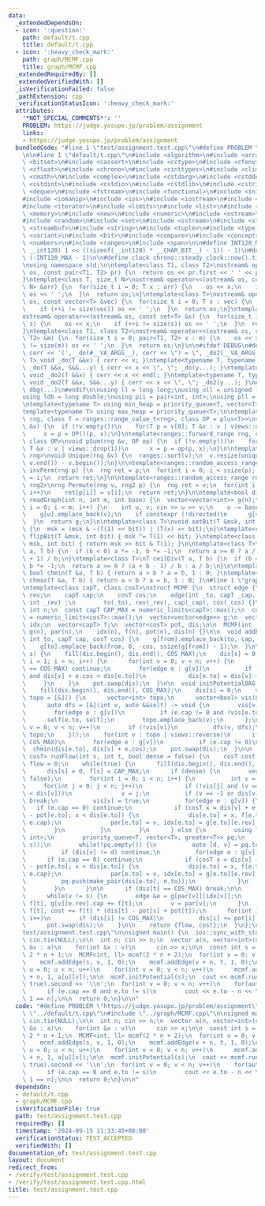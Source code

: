 ```yaml
---
data:
  _extendedDependsOn:
  - icon: ':question:'
    path: default/t.cpp
    title: default/t.cpp
  - icon: ':heavy_check_mark:'
    path: graph/MCMF.cpp
    title: graph/MCMF.cpp
  _extendedRequiredBy: []
  _extendedVerifiedWith: []
  _isVerificationFailed: false
  _pathExtension: cpp
  _verificationStatusIcon: ':heavy_check_mark:'
  attributes:
    '*NOT_SPECIAL_COMMENTS*': ''
    PROBLEM: https://judge.yosupo.jp/problem/assignment
    links:
    - https://judge.yosupo.jp/problem/assignment
  bundledCode: "#line 1 \"test/assignment.test.cpp\"\n#define PROBLEM \"https://judge.yosupo.jp/problem/assignment\"\
    \n\n#line 1 \"default/t.cpp\"\n#include <algorithm>\n#include <array>\n#include\
    \ <bitset>\n#include <cassert>\n#include <cctype>\n#include <cfenv>\n#include\
    \ <cfloat>\n#include <chrono>\n#include <cinttypes>\n#include <climits>\n#include\
    \ <cmath>\n#include <complex>\n#include <cstdarg>\n#include <cstddef>\n#include\
    \ <cstdint>\n#include <cstdio>\n#include <cstdlib>\n#include <cstring>\n#include\
    \ <deque>\n#include <fstream>\n#include <functional>\n#include <initializer_list>\n\
    #include <iomanip>\n#include <ios>\n#include <iostream>\n#include <istream>\n\
    #include <iterator>\n#include <limits>\n#include <list>\n#include <map>\n#include\
    \ <memory>\n#include <new>\n#include <numeric>\n#include <ostream>\n#include <queue>\n\
    #include <random>\n#include <set>\n#include <sstream>\n#include <stack>\n#include\
    \ <streambuf>\n#include <string>\n#include <tuple>\n#include <type_traits>\n#include\
    \ <variant>\n#include <bit>\n#include <compare>\n#include <concepts>\n#include\
    \ <numbers>\n#include <ranges>\n#include <span>\n\n#define INT128_MAX (__int128)(((unsigned\
    \ __int128) 1 << ((sizeof(__int128) * __CHAR_BIT__) - 1)) - 1)\n#define INT128_MIN\
    \ (-INT128_MAX - 1)\n\n#define clock chrono::steady_clock::now().time_since_epoch().count()\n\
    \nusing namespace std;\n\ntemplate<class T1, class T2>\nostream& operator<<(ostream&\
    \ os, const pair<T1, T2> pr) {\n  return os << pr.first << ' ' << pr.second;\n\
    }\ntemplate<class T, size_t N>\nostream& operator<<(ostream& os, const array<T,\
    \ N> &arr) {\n  for(size_t i = 0; T x : arr) {\n    os << x;\n    if (++i != N)\
    \ os << ' ';\n  }\n  return os;\n}\ntemplate<class T>\nostream& operator<<(ostream&\
    \ os, const vector<T> &vec) {\n  for(size_t i = 0; T x : vec) {\n    os << x;\n\
    \    if (++i != size(vec)) os << ' ';\n  }\n  return os;\n}\ntemplate<class T>\n\
    ostream& operator<<(ostream& os, const set<T> &s) {\n  for(size_t i = 0; T x :\
    \ s) {\n    os << x;\n    if (++i != size(s)) os << ' ';\n  }\n  return os;\n\
    }\ntemplate<class T1, class T2>\nostream& operator<<(ostream& os, const map<T1,\
    \ T2> &m) {\n  for(size_t i = 0; pair<T1, T2> x : m) {\n    os << x;\n    if (++i\
    \ != size(m)) os << ' ';\n  }\n  return os;\n}\n\n#ifdef DEBUG\n#define dbg(...)\
    \ cerr << '(', _do(#__VA_ARGS__), cerr << \") = \", _do2(__VA_ARGS__)\ntemplate<typename\
    \ T> void _do(T &&x) { cerr << x; }\ntemplate<typename T, typename ...S> void\
    \ _do(T &&x, S&&...y) { cerr << x << \", \"; _do(y...); }\ntemplate<typename T>\
    \ void _do2(T &&x) { cerr << x << endl; }\ntemplate<typename T, typename ...S>\
    \ void _do2(T &&x, S&&...y) { cerr << x << \", \"; _do2(y...); }\n#else\n#define\
    \ dbg(...)\n#endif\n\nusing ll = long long;\nusing ull = unsigned long long;\n\
    using ldb = long double;\nusing pii = pair<int, int>;\nusing pll = pair<ll, ll>;\n\
    \ntemplate<typename T> using min_heap = priority_queue<T, vector<T>, greater<T>>;\n\
    template<typename T> using max_heap = priority_queue<T>;\n\ntemplate<ranges::forward_range\
    \ rng, class T = ranges::range_value_t<rng>, class OP = plus<T>>\nvoid pSum(rng\
    \ &v) {\n  if (!v.empty())\n    for(T p = v[0]; T &x : v | views::drop(1))\n \
    \     x = p = OP()(p, x);\n}\ntemplate<ranges::forward_range rng, class T = ranges::range_value_t<rng>,\
    \ class OP>\nvoid pSum(rng &v, OP op) {\n  if (!v.empty())\n    for(T p = v[0];\
    \ T &x : v | views::drop(1))\n      x = p = op(p, x);\n}\n\ntemplate<ranges::forward_range\
    \ rng>\nvoid Unique(rng &v) {\n  ranges::sort(v);\n  v.resize(unique(v.begin(),\
    \ v.end()) - v.begin());\n}\n\ntemplate<ranges::random_access_range rng>\nrng\
    \ invPerm(rng p) {\n  rng ret = p;\n  for(int i = 0; i < ssize(p); i++)\n    ret[p[i]]\
    \ = i;\n  return ret;\n}\n\ntemplate<ranges::random_access_range rng, ranges::random_access_range\
    \ rng2>\nrng Permute(rng v, rng2 p) {\n  rng ret = v;\n  for(int i = 0; i < ssize(p);\
    \ i++)\n    ret[p[i]] = v[i];\n  return ret;\n}\n\ntemplate<bool directed>\nvector<vector<int>>\
    \ readGraph(int n, int m, int base) {\n  vector<vector<int>> g(n);\n  for(int\
    \ i = 0; i < m; i++) {\n    int u, v; cin >> u >> v;\n    u -= base, v -= base;\n\
    \    g[u].emplace_back(v);\n    if constexpr (!directed)\n      g[v].emplace_back(u);\n\
    \  }\n  return g;\n}\n\ntemplate<class T>\nvoid setBit(T &msk, int bit, bool x)\
    \ {\n  msk = (msk & ~(T(1) << bit)) | (T(x) << bit);\n}\ntemplate<class T> void\
    \ flipBit(T &msk, int bit) { msk ^= T(1) << bit; }\ntemplate<class T> bool getBit(T\
    \ msk, int bit) { return msk >> bit & T(1); }\n\ntemplate<class T>\nT floorDiv(T\
    \ a, T b) {\n  if (b < 0) a *= -1, b *= -1;\n  return a >= 0 ? a / b : (a - b\
    \ + 1) / b;\n}\ntemplate<class T>\nT ceilDiv(T a, T b) {\n  if (b < 0) a *= -1,\
    \ b *= -1;\n  return a >= 0 ? (a + b - 1) / b : a / b;\n}\n\ntemplate<class T>\
    \ bool chmin(T &a, T b) { return a > b ? a = b, 1 : 0; }\ntemplate<class T> bool\
    \ chmax(T &a, T b) { return a < b ? a = b, 1 : 0; }\n#line 1 \"graph/MCMF.cpp\"\
    \ntemplate<class capT, class cosT>\nstruct MCMF {\n  struct edge {\n    int to,\
    \ rev;\n    capT cap;\n    cosT cos;\n    edge(int _to, capT _cap, cosT _cos,\
    \ int _rev) :\n        to(_to), rev(_rev), cap(_cap), cos(_cos) {}\n  };\n\n \
    \ int n;\n  const capT CAP_MAX = numeric_limits<capT>::max();\n  const cosT COS_MAX\
    \ = numeric_limits<cosT>::max();\n  vector<vector<edge>> g;\n  vector<int> par,\
    \ idx;\n  vector<capT> f;\n  vector<cosT> pot, dis;\n\n  MCMF(int _n) : n(_n),\
    \ g(n), par(n),\n    idx(n), f(n), pot(n), dis(n) {}\n\n  void addEdge(int from,\
    \ int to, capT cap, cosT cos) {\n    g[from].emplace_back(to, cap, cos, ssize(g[to]));\n\
    \    g[to].emplace_back(from, 0, -cos, ssize(g[from]) - 1);\n  }\n\n  void initPotential(int\
    \ s) {\n    fill(dis.begin(), dis.end(), COS_MAX);\n    dis[s] = 0;\n    for(int\
    \ i = 1; i < n; i++) {\n      for(int v = 0; v < n; v++) {\n        if (dis[v]\
    \ == COS_MAX) continue;\n        for(edge e : g[v])\n          if (e.cap != 0\
    \ and dis[v] + e.cos < dis[e.to])\n            dis[e.to] = dis[v] + e.cos;\n \
    \     }\n    }\n    pot.swap(dis);\n  }\n\n  void initPotentialDAG(int s) {\n\
    \    fill(dis.begin(), dis.end(), COS_MAX);\n    dis[s] = 0;\n    vector<int>\
    \ topo = [&]() {\n      vector<int> topo;\n      vector<bool> vis(n, false);\n\
    \      auto dfs = [&](int v, auto &&self) -> void {\n        vis[v] = true;\n\
    \        for(edge e : g[v])\n          if (e.cap != 0 and !vis[e.to])\n      \
    \      self(e.to, self);\n        topo.emplace_back(v);\n      };\n      for(int\
    \ v = 0; v < n; v++)\n        if (!vis[v])\n          dfs(v, dfs);\n      return\
    \ topo;\n    }();\n    for(int v : topo | views::reverse)\n      if (dis[v] !=\
    \ COS_MAX)\n        for(edge e : g[v])\n          if (e.cap != 0)\n          \
    \  chmin(dis[e.to], dis[v] + e.cos);\n    pot.swap(dis);\n  }\n\n  pair<capT,\
    \ cosT> runFlow(int s, int t, bool dense = false) {\n    cosT cost = 0;\n    capT\
    \ flow = 0;\n    while(true) {\n      fill(dis.begin(), dis.end(), COS_MAX);\n\
    \      dis[s] = 0, f[s] = CAP_MAX;\n      if (dense) {\n        vector<bool> vis(n,\
    \ false);\n        for(int i = 0; i < n; i++) {\n          int v = -1;\n     \
    \     for(int j = 0; j < n; j++)\n            if (!vis[j] and (v == -1 or dis[j]\
    \ < dis[v]))\n              v = j;\n          if (v == -1 or dis[v] == COS_MAX)\
    \ break;\n          vis[v] = true;\n          for(edge e : g[v]) {\n         \
    \   if (e.cap == 0) continue;\n            if (cosT x = dis[v] + e.cos + pot[v]\
    \ - pot[e.to]; x < dis[e.to]) {\n              dis[e.to] = x, f[e.to] = min(f[v],\
    \ e.cap);\n              par[e.to] = v, idx[e.to] = g[e.to][e.rev].rev;\n    \
    \        }\n          }\n        }\n      } else {\n        using T = pair<cosT,\
    \ int>;\n        priority_queue<T, vector<T>, greater<T>> pq;\n        pq.push(make_pair(dis[s],\
    \ s));\n        while(!pq.empty()) {\n          auto [d, v] = pq.top(); pq.pop();\n\
    \          if (dis[v] != d) continue;\n          for(edge e : g[v]) {\n      \
    \      if (e.cap == 0) continue;\n            if (cosT x = dis[v] + e.cos + pot[v]\
    \ - pot[e.to]; x < dis[e.to]) {\n              dis[e.to] = x, f[e.to] = min(f[v],\
    \ e.cap);\n              par[e.to] = v, idx[e.to] = g[e.to][e.rev].rev;\n    \
    \          pq.push(make_pair(dis[e.to], e.to));\n            }\n          }\n\
    \        }\n      }\n\n      if (dis[t] == COS_MAX) break;\n\n      int v = t;\n\
    \      while(v != s) {\n        edge &e = g[par[v]][idx[v]];\n        e.cap -=\
    \ f[t], g[v][e.rev].cap += f[t];\n        v = par[v];\n      }\n      flow +=\
    \ f[t], cost += f[t] * (dis[t] - pot[s] + pot[t]);\n      for(int i = 0; i < n;\
    \ i++)\n        if (dis[i] != COS_MAX)\n          dis[i] += pot[i] - pot[s];\n\
    \      pot.swap(dis);\n    }\n\n    return {flow, cost};\n  }\n};\n#line 5 \"\
    test/assignment.test.cpp\"\n\nsigned main() {\n  ios::sync_with_stdio(false),\
    \ cin.tie(NULL);\n\n  int n; cin >> n;\n  vector a(n, vector<int>(n));\n  for(auto\
    \ &v : a)\n    for(int &x : v)\n      cin >> x;\n\n  const int s = 2 * n, t =\
    \ 2 * n + 1;\n  MCMF<int, ll> mcmf(2 * n + 2);\n  for(int v = 0; v < n; v++) {\n\
    \    mcmf.addEdge(s, v, 1, 0);\n    mcmf.addEdge(v + n, t, 1, 0);\n  }\n  for(int\
    \ u = 0; u < n; u++)\n    for(int v = 0; v < n; v++)\n      mcmf.addEdge(u, v\
    \ + n, 1, a[u][v]);\n\n  mcmf.initPotential(s);\n  cout << mcmf.runFlow(s, t,\
    \ true).second << '\\n';\n  for(int v = 0; v < n; v++)\n    for(auto e : mcmf.g[v])\n\
    \      if (e.cap == 0 and e.to != s)\n        cout << e.to - n << \" \\n\"[v +\
    \ 1 == n];\n\n  return 0;\n}\n\n"
  code: "#define PROBLEM \"https://judge.yosupo.jp/problem/assignment\"\n\n#include\
    \ \"../default/t.cpp\"\n#include \"../graph/MCMF.cpp\"\n\nsigned main() {\n  ios::sync_with_stdio(false),\
    \ cin.tie(NULL);\n\n  int n; cin >> n;\n  vector a(n, vector<int>(n));\n  for(auto\
    \ &v : a)\n    for(int &x : v)\n      cin >> x;\n\n  const int s = 2 * n, t =\
    \ 2 * n + 1;\n  MCMF<int, ll> mcmf(2 * n + 2);\n  for(int v = 0; v < n; v++) {\n\
    \    mcmf.addEdge(s, v, 1, 0);\n    mcmf.addEdge(v + n, t, 1, 0);\n  }\n  for(int\
    \ u = 0; u < n; u++)\n    for(int v = 0; v < n; v++)\n      mcmf.addEdge(u, v\
    \ + n, 1, a[u][v]);\n\n  mcmf.initPotential(s);\n  cout << mcmf.runFlow(s, t,\
    \ true).second << '\\n';\n  for(int v = 0; v < n; v++)\n    for(auto e : mcmf.g[v])\n\
    \      if (e.cap == 0 and e.to != s)\n        cout << e.to - n << \" \\n\"[v +\
    \ 1 == n];\n\n  return 0;\n}\n\n"
  dependsOn:
  - default/t.cpp
  - graph/MCMF.cpp
  isVerificationFile: true
  path: test/assignment.test.cpp
  requiredBy: []
  timestamp: '2024-09-15 11:33:45+08:00'
  verificationStatus: TEST_ACCEPTED
  verifiedWith: []
documentation_of: test/assignment.test.cpp
layout: document
redirect_from:
- /verify/test/assignment.test.cpp
- /verify/test/assignment.test.cpp.html
title: test/assignment.test.cpp
---
```


